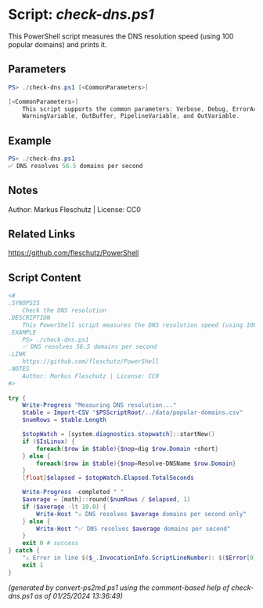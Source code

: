 Script: *check-dns.ps1*
========================

This PowerShell script measures the DNS resolution speed (using 100 popular domains) and prints it.

Parameters
----------
```powershell
PS> ./check-dns.ps1 [<CommonParameters>]

[<CommonParameters>]
    This script supports the common parameters: Verbose, Debug, ErrorAction, ErrorVariable, WarningAction, 
    WarningVariable, OutBuffer, PipelineVariable, and OutVariable.
```

Example
-------
```powershell
PS> ./check-dns.ps1
✅ DNS resolves 56.5 domains per second

```

Notes
-----
Author: Markus Fleschutz | License: CC0

Related Links
-------------
https://github.com/fleschutz/PowerShell

Script Content
--------------
```powershell
<#
.SYNOPSIS
	Check the DNS resolution 
.DESCRIPTION
	This PowerShell script measures the DNS resolution speed (using 100 popular domains) and prints it.
.EXAMPLE
	PS> ./check-dns.ps1
	✅ DNS resolves 56.5 domains per second
.LINK
	https://github.com/fleschutz/PowerShell
.NOTES
	Author: Markus Fleschutz | License: CC0
#>
 
try {
	Write-Progress "Measuring DNS resolution..."
	$table = Import-CSV "$PSScriptRoot/../data/popular-domains.csv"
	$numRows = $table.Length

	$stopWatch = [system.diagnostics.stopwatch]::startNew()
	if ($IsLinux) {
		foreach($row in $table){$nop=dig $row.Domain +short}
	} else {
		foreach($row in $table){$nop=Resolve-DNSName $row.Domain}
	}
	[float]$elapsed = $stopWatch.Elapsed.TotalSeconds

	Write-Progress -completed " "
	$average = [math]::round($numRows / $elapsed, 1)
	if ($average -lt 10.0) {
		Write-Host "⚠️ DNS resolves $average domains per second only"
	} else {  
		Write-Host "✅ DNS resolves $average domains per second"
	}
	exit 0 # success
} catch {
	"⚠️ Error in line $($_.InvocationInfo.ScriptLineNumber): $($Error[0])"
	exit 1
}
```

*(generated by convert-ps2md.ps1 using the comment-based help of check-dns.ps1 as of 01/25/2024 13:36:49)*
